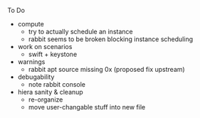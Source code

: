 To Do
- compute
  - try to actually schedule an instance
  - rabbit seems to be broken blocking instance scheduling
- work on scenarios
  - swift + keystone
- warnings
  - rabbit apt source missing 0x (proposed fix upstream)
- debugability
  - note rabbit console
- hiera sanity & cleanup
  - re-organize
  - move user-changable stuff into new file
